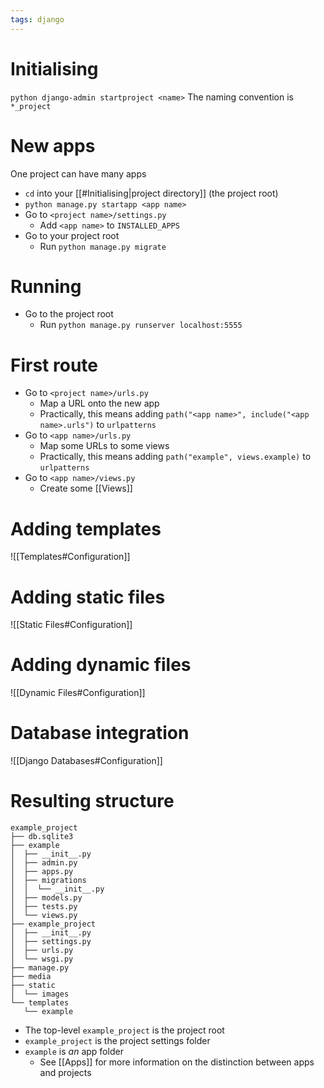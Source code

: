 ```yaml
---
tags: django
---
```


# Initialising
`python django-admin startproject <name>`
The naming convention is `*_project`


# New apps
One project can have many apps

- `cd` into your [[#Initialising|project directory]] (the project root)
- `python manage.py startapp <app name>`
- Go to `<project name>/settings.py`
	- Add `<app name>` to `INSTALLED_APPS`
- Go to your project root
	- Run `python manage.py migrate`

# Running
- Go to the project root
	- Run `python manage.py runserver localhost:5555`

# First route
- Go to `<project name>/urls.py`
	- Map a URL onto the new app
	- Practically, this means adding `path("<app name>", include("<app name>.urls")` to `urlpatterns`
- Go to `<app name>/urls.py`
	- Map some URLs to some views
	- Practically, this means adding `path("example", views.example)` to `urlpatterns`
- Go to `<app name>/views.py`
	- Create some [[Views]]

# Adding templates
![[Templates#Configuration]]

# Adding static files
![[Static Files#Configuration]]

# Adding dynamic files
![[Dynamic Files#Configuration]]

# Database integration
![[Django Databases#Configuration]]

# Resulting structure
```
example_project
├── db.sqlite3
├── example
│  ├── __init__.py
│  ├── admin.py
│  ├── apps.py
│  ├── migrations
│  │  └── __init__.py
│  ├── models.py
│  ├── tests.py
│  └── views.py
├── example_project
│  ├── __init__.py
│  ├── settings.py
│  ├── urls.py
│  └── wsgi.py
├── manage.py
├── media
├── static
│  └── images
└── templates
   └── example
```
- The top-level `example_project` is the project root
- `example_project` is the project settings folder
- `example` is *an* app folder
	- See [[Apps]] for more information on the distinction between apps and projects